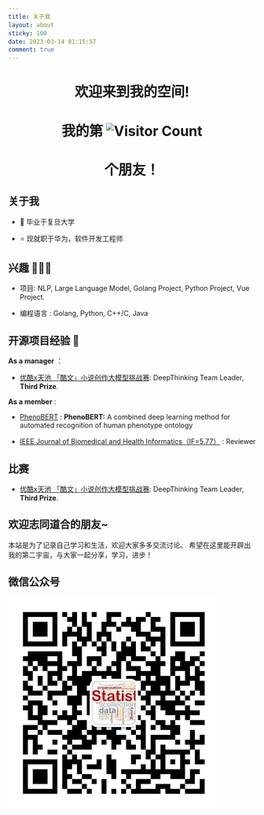 ```yaml
---
title: 关于我
layout: about
sticky: 100 
date: 2023-03-14 01:15:57
comment: true
---
```



<div style="text-align: center">

# 欢迎来到我的空间! 

</div>

<div style="text-align: center">

# 我的第 ![Visitor Count](https://profile-counter.glitch.me/leiqitop/count.svg)

</div>


<div style="text-align: center">

# 个朋友！

</div>

## 关于我 
- 🌱 毕业于复旦大学

- ⭐ 现就职于华为，软件开发工程师

## 兴趣 👨🏽‍💻
-  项目: NLP, Large Language Model, Golang Project, Python Project, Vue Project.

- 编程语言 : Golang, Python, C++/C, Java

## 开源项目经验 👯

**As a manager** ：

- [优酷x天池 「酷文」小说创作大模型挑战赛](https://tianchi.aliyun.com/competition/entrance/532210/customize509): DeepThinking Team Leader, **Third Prize**.

**As a member** :

- [PhenoBERT](https://github.com/TianlabTech/PhenoBERT.git) : **PhenoBERT:** A combined deep learning method for automated recognition of human phenotype ontology

- [IEEE Journal of Biomedical and Health Informatics（IF=5.77）]() : Reviewer

## 比赛

- [优酷x天池 「酷文」小说创作大模型挑战赛](https://tianchi.aliyun.com/competition/entrance/532210/customize509): DeepThinking Team Leader, **Third Prize**.


## 欢迎志同道合的朋友~
本站是为了记录自己学习和生活，欢迎大家多多交流讨论。
希望在这里能开辟出我的第二宇宙，与大家一起分享，学习，进步！
## 微信公众号
![](../../imgs/qrcode.jpg)

